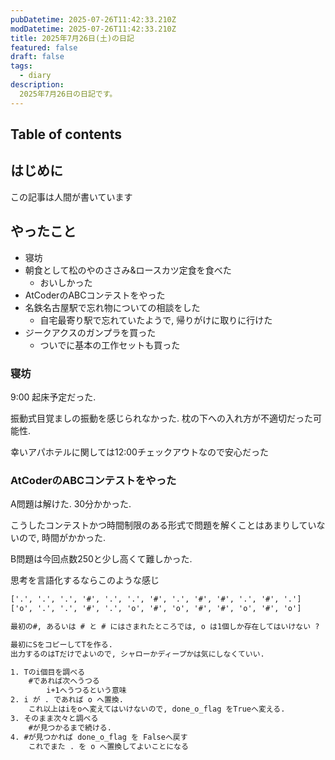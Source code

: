 ```yaml
---
pubDatetime: 2025-07-26T11:42:33.210Z
modDatetime: 2025-07-26T11:42:33.210Z
title: 2025年7月26日(土)の日記
featured: false
draft: false
tags:
  - diary
description:
  2025年7月26日の日記です。
---
```


## Table of contents

## はじめに

この記事は人間が書いています

## やったこと

- 寝坊
- 朝食として松のやのささみ&ロースカツ定食を食べた
    - おいしかった
- AtCoderのABCコンテストをやった
- 名鉄名古屋駅で忘れ物についての相談をした
    - 自宅最寄り駅で忘れていたようで, 帰りがけに取りに行けた
- ジークアクスのガンプラを買った
    - ついでに基本の工作セットも買った

### 寝坊

9:00 起床予定だった.

振動式目覚ましの振動を感じられなかった. 枕の下への入れ方が不適切だった可能性.

幸いアパホテルに関しては12:00チェックアウトなので安心だった

### AtCoderのABCコンテストをやった

A問題は解けた. 30分かかった.

こうしたコンテストかつ時間制限のある形式で問題を解くことはあまりしていないので, 時間がかかった.

B問題は今回点数250と少し高くて難しかった.

思考を言語化するならこのような感じ

```txt
['.', '.', '.', '#', '.', '.', '#', '.', '#', '#', '.', '#', '.']
['o', '.', '.', '#', '.', 'o', '#', 'o', '#', '#', 'o', '#', 'o']

最初の#, あるいは # と # にはさまれたところでは, o は1個しか存在してはいけない ?

最初にSをコピーしてTを作る.
出力するのはTだけでよいので, シャローかディープかは気にしなくていい.

1. Tのi個目を調べる
    #であれば次へうつる
        i+1へうつるという意味
2. i が . であれば o へ置換.
    これ以上はiをoへ変えてはいけないので, done_o_flag をTrueへ変える.
3. そのまま次々と調べる
    #が見つかるまで続ける.
4. #が見つかれば done_o_flag を Falseへ戻す
    これでまた . を o へ置換してよいことになる
```

